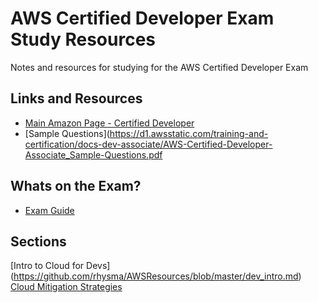 # AWS Certified Developer Exam Study Resources
Notes and resources for studying for the AWS Certified Developer Exam

## Links and Resources
* [Main Amazon Page - Certified Developer](https://aws.amazon.com/certification/certified-developer-associate/)
* [Sample Questions](https://d1.awsstatic.com/training-and-certification/docs-dev-associate/AWS-Certified-Developer-Associate_Sample-Questions.pdf

## Whats on the Exam?
* [Exam Guide](https://d1.awsstatic.com/training-and-certification/docs-dev-associate/AWS-Certified-Developer-Associate_Exam-Guide.pdf)

## Sections
[Intro to Cloud for Devs] (https://github.com/rhysma/AWSResources/blob/master/dev_intro.md)
[Cloud Mitigation Strategies](https://github.com/rhysma/AWSResources/blob/master/dev_mitigation.md)




     
     
     
     
    
    







